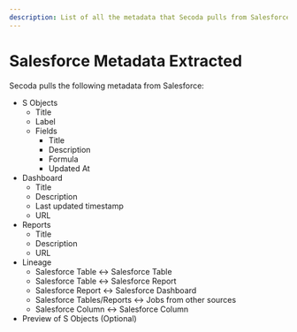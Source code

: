 ```yaml
---
description: List of all the metadata that Secoda pulls from Salesforce
---
```


# Salesforce Metadata Extracted

Secoda pulls the following metadata from Salesforce:

* S Objects
  * Title
  * Label
  * Fields
    * Title
    * Description
    * Formula
    * Updated At
* Dashboard
  * Title
  * Description
  * Last updated timestamp
  * URL
* Reports
  * Title
  * Description
  * URL
* Lineage
  * Salesforce Table <-> Salesforce Table
  * Salesforce Table <-> Salesforce Report
  * Salesforce Report <-> Salesforce Dashboard
  * Salesforce Tables/Reports <-> Jobs from other sources
  * Salesforce Column <-> Salesforce Column
* Preview of S Objects (Optional)

